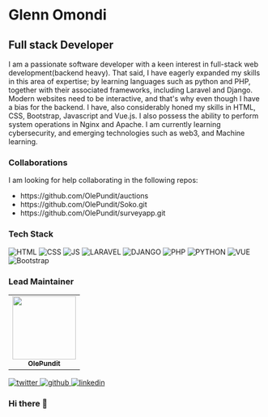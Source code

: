<h1>Glenn Omondi</h1>
<h2>
Full stack Developer</h2>
<p>
I am a passionate software developer with a keen interest in full-stack web development(backend heavy). That said, I have eagerly expanded my skills in this area of expertise; by learning languages such as python and PHP, together with their associated frameworks, including Laravel and Django. Modern websites need to be interactive, and that's why even though I have a bias for the backend. I have, also considerably honed my skills in HTML, CSS, Bootstrap, Javascript and Vue.js. I also possess the ability to perform system operations in Nginx and Apache. I am currently learning cybersecurity, and emerging technologies such as web3, and Machine learning.
</p>

<h3>Collaborations</h3>
<p>I am looking for help collaborating in the following repos:</p>
<ul>
  <li>https://github.com/OlePundit/auctions</li>
  <li>https://github.com/OlePundit/Soko.git</li>
  <li>https://github.com/OlePundit/surveyapp.git</li>
</ul>


<h3> Tech Stack</h3>

![HTML](https://img.shields.io/badge/html5%20-%23E34F26.svg?&style=for-the-badge&logo=html5&logoColor=white)
![CSS](https://img.shields.io/badge/css3%20-%231572B6.svg?&style=for-the-badge&logo=css3&logoColor=white)
![JS](https://img.shields.io/badge/javascript%20-%23323330.svg?&style=for-the-badge&logo=javascript&logoColor=%23F7DF1E)
![LARAVEL](https://img.shields.io/badge/laravel%20-%23e62d15.svg?&style=for-the-badge&logo=laravel&logoColor=%23FFFFFF)
![DJANGO](https://img.shields.io/badge/django%20-%23e62d15.svg?&style=for-the-badge&logo=django&logoColor=%23FFFFFF)
![PHP](https://img.shields.io/badge/php%20-%23484C89.svg?&style=for-the-badge&logo=php&logoColor=%23FFFFFF)
![PYTHON](https://img.shields.io/badge/python%20-%23e62d15.svg?&style=for-the-badge&logo=python&logoColor=%23FFFFFF)
![VUE](https://img.shields.io/badge/vue.js%20-%232e5447.svg?&style=for-the-badge&logo=vue.js&logoColor=%234FC08DF)
<img alt="Bootstrap" src="https://img.shields.io/badge/bootstrap-%23563D7C.svg?style=for-the-badge&logo=bootstrap&logoColor=white"/>



<h3>Lead Maintainer</h3>
<table>
  <tbody><tr>
     <td align="center"><a href="https://github.com/OlePundit"><img alt="" src="https://avatars.githubusercontent.com/u/104025672?s=400&v=4" width="125px;"><br><sub><b> OlePundit </b></sub></a><br></td> </a></td>
</tbody></table>
<a href="https://twitter.com/OlePundit">
    <img alt="twitter" src="https://img.shields.io/badge/twitter-%2300acee .svg?style=for-the-badge&logo=twitter&logoColor=white"/>
</a>

<a href="https://twitter.com/OlePundit">
    <img alt="github" src="https://img.shields.io/badge/github-%23323330.svg?style=for-the-badge&logo=github&logoColor=white"/>
</a>

<a href="https://twitter.com/OlePundit](https://www.linkedin.com/in/glenn-omondi-390393140/">
    <img alt="linkedin" src="https://img.shields.io/badge/linkedin-%230072b1 .svg?style=for-the-badge&logo=linkedin&logoColor=white"/>
</a>




### Hi there 👋

<!--
**OlePundit/OlePundit** is a ✨ _special_ ✨ repository because its `README.md` (this file) appears on your GitHub profile.

Here are some ideas to get you started:

- 🔭 I’m currently working on ...
- 🌱 I’m currently learning ...
- 👯 I’m looking to collaborate on ...
- 🤔 I’m looking for help with ...
- 💬 Ask me about ...
- 📫 How to reach me: ...
- 😄 Pronouns: ...
- ⚡ Fun fact: ...
-->
